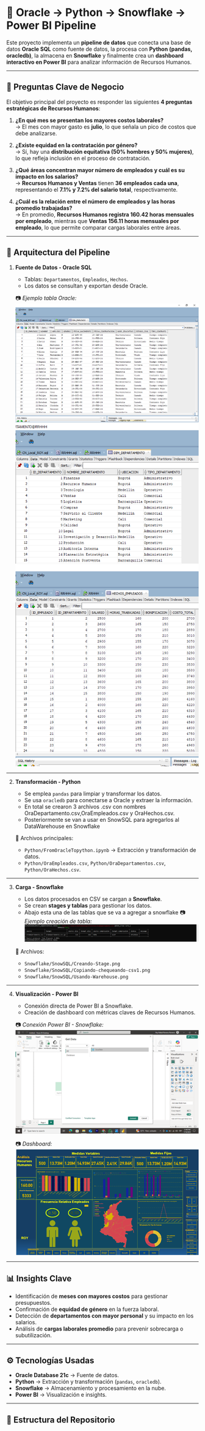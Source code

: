 # 🚀 Oracle → Python → Snowflake → Power BI Pipeline  

Este proyecto implementa un **pipeline de datos** que conecta una base de datos **Oracle SQL** como fuente de datos, la procesa con **Python (pandas, oracledb)**, la almacena en **Snowflake** y finalmente crea un **dashboard interactivo en Power BI** para analizar información de Recursos Humanos.  

---

## 🎯 Preguntas Clave de Negocio  

El objetivo principal del proyecto es responder las siguientes **4 preguntas estratégicas de Recursos Humanos**:  

1. **¿En qué mes se presentan los mayores costos laborales?**  
   → El mes con mayor gasto es **julio**, lo que señala un pico de costos que debe analizarse.  

2. **¿Existe equidad en la contratación por género?**  
   → Sí, hay una **distribución equitativa (50% hombres y 50% mujeres)**, lo que refleja inclusión en el proceso de contratación.  

3. **¿Qué áreas concentran mayor número de empleados y cuál es su impacto en los salarios?**  
   → **Recursos Humanos y Ventas** tienen **36 empleados cada una**, representando el **7.1% y 7.2% del salario total**, respectivamente.  

4. **¿Cuál es la relación entre el número de empleados y las horas promedio trabajadas?**  
   → En promedio, **Recursos Humanos registra 160.42 horas mensuales por empleado**, mientras que **Ventas 156.11 horas mensuales por empleado**, lo que permite comparar cargas laborales entre áreas.  

---

## 📌 Arquitectura del Pipeline  

1. **Fuente de Datos - Oracle SQL**  
   - Tablas: `Departamentos`, `Empleados`, `Hechos`.  
   - Los datos se consultan y exportan desde Oracle.  

   📷 *Ejemplo tabla Oracle:*  
   ![Tabla Oracle](SQL/Empleado.png)
   ![Tabla Oracle](SQL/Departamento.png)  
   ![Tabla Oracle](SQL/Hechos.png)    

---

2. **Transformación - Python**  
   - Se emplea `pandas` para limpiar y transformar los datos.  
   - Se usa `oracledb` para conectarse a Oracle y extraer la información.  
   - En total se crearon 3 archivos .csv con nombres OraDepartamento.csv,OraEmpleados.csv y OraHechos.csv.
   - Posteriormente se van a usar en SnowSQL para agregarlos al DataWarehouse en Snowflake

    📂 Archivos principales:  
   - `Python/FromOracleTopython.ipynb` → Extracción y transformación de datos.  
   - `Python/OraEmpleados.csv`, `Python/OraDepartamentos.csv`, `Python/OraHechos.csv`.  

---

3. **Carga - Snowflake**  
   - Los datos procesados en CSV se cargan a **Snowflake**.  
   - Se crean **stages y tablas** para gestionar los datos.  
   - Abajo esta una de las tablas que se va a agregar a snowflake
   📷 *Ejemplo creación de tabla:*  
   ![Creación de tabla](Snowflake/SnowSQL/Agregando-OraDepartamento.png)  

   📂 Archivos:  
   - `Snowflake/SnowSQL/Creando-Stage.png`  
   - `Snowflake/SnowSQL/Copiando-chequeando-csv1.png`  
   - `Snowflake/SnowSQL/Usando-Warehouse.png`  

---

4. **Visualización - Power BI**  
   - Conexión directa de Power BI a Snowflake.  
   - Creación de dashboard con métricas claves de Recursos Humanos.  

   📷 *Conexión Power BI - Snowflake:*  
   ![Conexión Power BI](PowerBI/ConexionPowerBI-Snowflake1.png)  

   📷 *Dashboard:*  
   ![Dashboard](PowerBI/Dashboard.png)  

---

## 📊 Insights Clave  

- Identificación de **meses con mayores costos** para gestionar presupuestos.  
- Confirmación de **equidad de género** en la fuerza laboral.  
- Detección de **departamentos con mayor personal** y su impacto en los salarios.  
- Análisis de **cargas laborales promedio** para prevenir sobrecarga o subutilización.  

---

## ⚙️ Tecnologías Usadas  

- **Oracle Database 21c** → Fuente de datos.  
- **Python** → Extracción y transformación (`pandas`, `oracledb`).  
- **Snowflake** → Almacenamiento y procesamiento en la nube.  
- **Power BI** → Visualización e insights.  

---

## 📁 Estructura del Repositorio  

